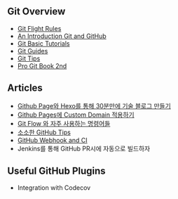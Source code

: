 ## Git Overview

- [Git Flight Rules](https://github.com/k88hudson/git-flight-rules)
- [An Introduction Git and GitHub](https://www.youtube.com/watch?v=MJUJ4wbFm_A)
- [Git Basic Tutorials](https://try.github.io)
- [Git Guides](http://guides.github.com)
- [Git Tips](https://github.com/mingrammer/git-tips)
- [Pro Git Book 2nd](https://git-scm.com/book/en/v2)

## Articles

- [Github Page와 Hexo를 통해 30분만에 기술 블로그 만들기](../../master/Git/github-page-and-hexo.md)
- [Github Pages에 Custom Domain 적용하기](../../Git/github-page-and-custom-domain.md)
- [Git Flow 와 자주 사용하는 명령어들](../../master/Git/git-commands.md)
- [소소한 GitHub Tips](../../master/Git/github-tips.md)
- [GitHub Webhook and CI](../../master/Git/github-webhook-and-ci.md)
- Jenkins를 통해 GitHub PR시에 자동으로 빌드하자

## Useful GitHub Plugins

- Integration with Codecov
